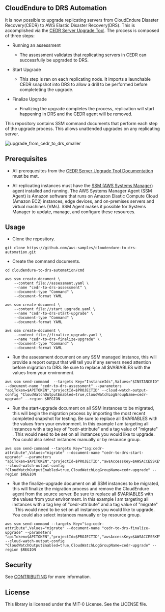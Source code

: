 ## CloudEndure to DRS Automation

It is now possible to upgrade replicating servers from CloudEndure Disaster Recovery(CEDR) to AWS Elastic Disaster Recovery(DRS). This is accomplished via the [CEDR Server Upgrade Tool](https://docs.cloudendure.com/#Configuring_and_Running_Disaster_Recovery/Upgrade_CEDR_to_DRS/Upgrade_CEDR_to_DRS.htm#Upgrading_from_CEDR_to_AWS%C2%A0DRS%3FTocPath%3DNavigation%7CConfiguring%2520and%2520Running%2520Disaster%2520Recovery%7CUpgrading%2520from%2520CEDR%2520to%2520AWS%25C2%25A0DRS%7C_____0). The process is composed of three steps:

- Running an assessment
  - The assessment validates that replicating servers in CEDR can successfully be upgraded to DRS.

- Start Upgrade
  - This step is ran on each replicating node. It imports a launchable CEDR snapshot into DRS to allow a drill to be performed before completeting the upgrade.
  
- Finalize Upgrade
  - Finalizing the upgrade completes the process, replication will start happening in DRS and the CEDR agent will be removed.
  
This repository contains SSM command documents that perform each step of the upgrade process. This allows unattended upgrades on any replicating server.

![upgrade_from_cedr_to_drs_smaller](https://user-images.githubusercontent.com/97046295/189938050-44fe81e8-77cd-4490-90a9-69d856b7b473.png)


## Prerequisites

- All prerequesites from the [CEDR Server Upgrade Tool Documentation](https://docs.cloudendure.com/#Configuring_and_Running_Disaster_Recovery/Upgrade_CEDR_to_DRS/Upgrade_CEDR_to_DRS.htm#Upgrading_from_CEDR_to_AWS%C2%A0DRS%3FTocPath%3DNavigation%7CConfiguring%2520and%2520Running%2520Disaster%2520Recovery%7CUpgrading%2520from%2520CEDR%2520to%2520AWS%25C2%25A0DRS%7C_____0) must be met.

- All replicating instances must have the [SSM (AWS Systems Manager)](https://docs.aws.amazon.com/systems-manager/latest/userguide/ssm-agent.html) agent installed and running. The AWS Systems Manager Agent (SSM Agent) is Amazon software that runs on Amazon Elastic Compute Cloud (Amazon EC2) instances, edge devices, and on-premises servers and virtual machines (VMs). SSM Agent makes it possible for Systems Manager to update, manage, and configure these resources.

## Usage

- Clone the repository.
```
git clone https://github.com/aws-samples/cloudendure-to-drs-automation.git
```
- Create the command documents.
```
cd cloudendure-to-drs-automation/cmd
```
```
aws ssm create-document \
    --content file://assessment.yaml \
    --name "cedr-to-drs-assessment" \
    --document-type "Command" \
    --document-format YAML
```
```
aws ssm create-document \
    --content file://start_upgrade.yaml \
    --name "cedr-to-drs-start-upgrade" \
    --document-type "Command" \
    --document-format YAML
```
```
aws ssm create-document \
    --content file://finalize_upgrade.yaml \
    --name "cedr-to-drs-finalize-upgrade" \
    --document-type "Command" \
    --document-format YAML
```

- Run the assessment document on any SSM managed instance, this will provide a report output that will tell you if any servers need attention before migration to DRS. Be sure to replace all $VARIABLES with the values from your environment.

```
aws ssm send-command  --targets Key="InstanceIds",Values="$INSTANCEID" --document-name "cedr-to-drs-assessment" --parameters "apiToken=$APITOKEN","projectId=$PROJECTID" --cloud-watch-output-config "CloudWatchOutputEnabled=true,CloudWatchLogGroupName=cedr-upgrade" --region $REGION
```

- Run the start-upgrade document on all SSM instances to be migrated, this will begin the migration process by importing the most recent completed snapshot for testing. Be sure to replace all $VARIABLES with the values from your environment. In this example I am targeting all instances with a tag key of "cedr-attribute" and a tag value of "migrate" . This would need to be set on all instances you would like to upgrade. You could also select instances manually or by resource group.

```
aws ssm send-command --targets Key="tag:cedr-attribute",Values="migrate" --document-name "cedr-to-drs-start-upgrade" --parameters "apiToken=$APITOKEN","projectId=$PROJECTID","awsAccessKey=$AWSACCESSKEY","awsSecretAccessKey=$AWSSECRETACCESSKEY" --cloud-watch-output-config "CloudWatchOutputEnabled=true,CloudWatchLogGroupName=cedr-upgrade" --region $REGION
```

- Run the finalize-upgrade document on all SSM instances to be migrated, this will finalize the migration process and remove the CloudEndure agent from the source server. Be sure to replace all $VARIABLES with the values from your environment. In this example I am targeting all instances with a tag key of "cedr-attribute" and a tag value of "migrate" . This would need to be set on all instances you would like to upgrade. You could also select instances manually or by resource group.

```
aws ssm send-command --targets Key="tag:cedr-attribute",Values="migrate" --document-name "cedr-to-drs-finalize-upgrade" --parameters "apiToken=$APITOKEN","projectId=$PROJECTID","awsAccessKey=$AWSACCESSKEY","awsSecretAccessKey=$AWSSECRETACCESSKEY" --cloud-watch-output-config "CloudWatchOutputEnabled=true,CloudWatchLogGroupName=cedr-upgrade" --region $REGION
```

## Security

See [CONTRIBUTING](CONTRIBUTING.md#security-issue-notifications) for more information.

## License

This library is licensed under the MIT-0 License. See the LICENSE file.

